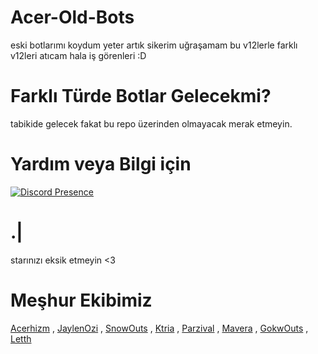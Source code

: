 # Acer-Old-Bots
eski botlarımı koydum yeter artık sikerim uğraşamam bu v12lerle farklı v12leri atıcam hala iş görenleri :D

# Farklı Türde Botlar Gelecekmi?
tabikide gelecek fakat bu repo üzerinden olmayacak merak etmeyin.

# Yardım veya Bilgi için
[![Discord Presence](https://lanyard-profile-readme.vercel.app/api/340047062068494337?theme=dark&bg=1c1c1c&animated=false&hideDiscrim=false&borderRadius=30px)](https://discord.com/users/340047062068494337)

# .|
starınızı eksik etmeyin <3

# Meşhur Ekibimiz
[Acerhizm](https://github.com/acerhizmq) , [JaylenOzi](https://github.com/JaylenOzi) , [SnowOuts](https://github.com/SnowsOuts) , [Ktria](https://github.com/ktriacxx) , [Parzival](https://github.com/JeParzival) , [Mavera](https://github.com/Maveracim) , [GokwOuts](https://github.com/Gokwouts) , [Letth](https://github.com/kaanxsrd)


